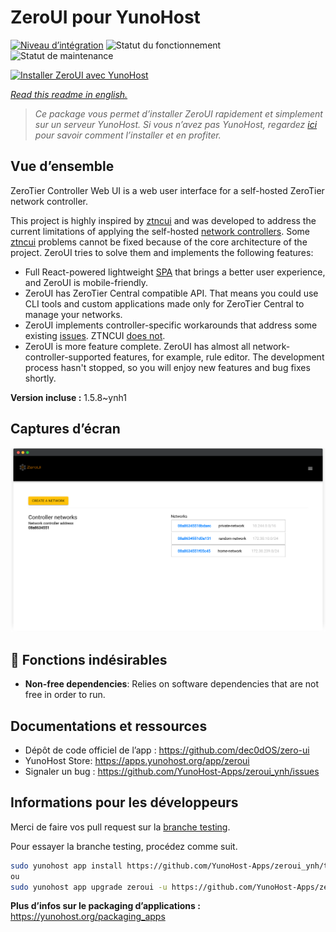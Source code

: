<!--
N.B.: This README was automatically generated by https://github.com/YunoHost/apps/tree/master/tools/readme_generator
It shall NOT be edited by hand.
-->

# ZeroUI pour YunoHost

[![Niveau d’intégration](https://dash.yunohost.org/integration/zeroui.svg)](https://dash.yunohost.org/appci/app/zeroui) ![Statut du fonctionnement](https://ci-apps.yunohost.org/ci/badges/zeroui.status.svg) ![Statut de maintenance](https://ci-apps.yunohost.org/ci/badges/zeroui.maintain.svg)

[![Installer ZeroUI avec YunoHost](https://install-app.yunohost.org/install-with-yunohost.svg)](https://install-app.yunohost.org/?app=zeroui)

*[Read this readme in english.](./README.md)*

> *Ce package vous permet d’installer ZeroUI rapidement et simplement sur un serveur YunoHost.
Si vous n’avez pas YunoHost, regardez [ici](https://yunohost.org/#/install) pour savoir comment l’installer et en profiter.*

## Vue d’ensemble

ZeroTier Controller Web UI is a web user interface for a self-hosted ZeroTier network controller.

This project is highly inspired by [ztncui](https://github.com/key-networks/ztncui) and was developed to address the current limitations of applying the self-hosted [network controllers](https://github.com/zerotier/ZeroTierOne/tree/master/controller). Some [ztncui](https://github.com/key-networks/ztncui) problems cannot be fixed because of the core architecture of the project. ZeroUI tries to solve them and implements the following features:

- Full React-powered lightweight [SPA](https://en.wikipedia.org/wiki/Single-page_application) that brings a better user experience, and ZeroUI is mobile-friendly.
- ZeroUI has ZeroTier Central compatible API. That means you could use CLI tools and custom applications made only for ZeroTier Central to manage your networks.
- ZeroUI implements controller-specific workarounds that address some existing [issues](https://github.com/zerotier/ZeroTierOne/issues/859). ZTNCUI [does not](https://github.com/key-networks/ztncui/issues/63).
- ZeroUI is more feature complete. ZeroUI has almost all network-controller-supported features, for example, rule editor. The development process hasn't stopped, so you will enjoy new features and bug fixes shortly.


**Version incluse :** 1.5.8~ynh1

## Captures d’écran

![Capture d’écran de ZeroUI](./doc/screenshots/homepage.png)

## :red_circle: Fonctions indésirables

- **Non-free dependencies**: Relies on software dependencies that are not free in order to run.

## Documentations et ressources

* Dépôt de code officiel de l’app : <https://github.com/dec0dOS/zero-ui>
* YunoHost Store: <https://apps.yunohost.org/app/zeroui>
* Signaler un bug : <https://github.com/YunoHost-Apps/zeroui_ynh/issues>

## Informations pour les développeurs

Merci de faire vos pull request sur la [branche testing](https://github.com/YunoHost-Apps/zeroui_ynh/tree/testing).

Pour essayer la branche testing, procédez comme suit.

``` bash
sudo yunohost app install https://github.com/YunoHost-Apps/zeroui_ynh/tree/testing --debug
ou
sudo yunohost app upgrade zeroui -u https://github.com/YunoHost-Apps/zeroui_ynh/tree/testing --debug
```

**Plus d’infos sur le packaging d’applications :** <https://yunohost.org/packaging_apps>
